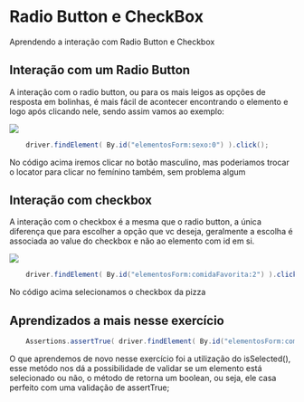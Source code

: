 # Radio Button e CheckBox

Aprendendo a interação com Radio Button e Checkbox

## Interação com um Radio Button

A interação com o radio button, ou para os mais leigos as opções de resposta em bolinhas, é mais fácil de acontecer encontrando o elemento e logo após clicando nele, sendo assim vamos ao exemplo:

![](image/radioButton.png)

~~~java
    driver.findElement( By.id("elementosForm:sexo:0") ).click();
~~~

No código acima iremos clicar no botão masculino, mas poderiamos trocar o locator para clicar no femínino também, sem problema algum

## Interação com checkbox

A interação com o checkbox é a mesma que o radio button, a única diferença que para escolher a opção que vc deseja, geralmente a escolha é associada ao value do checkbox e não ao elemento com id em si.

![](image/checkbox.png)

~~~java
    driver.findElement( By.id("elementosForm:comidaFavorita:2") ).click();
~~~

No código acima selecionamos o checkbox da pizza


## Aprendizados a mais nesse exercício 

~~~java
    Assertions.assertTrue( driver.findElement( By.id("elementosForm:comidaFavorita:2") ).isSelected() );
~~~

O que aprendemos de novo nesse exercício foi a utilização do isSelected(), esse metódo nos dá a possibilidade de validar se um elemento está selecionado ou não, o método de retorna um boolean, ou seja, ele casa perfeito com uma validação de assertTrue;

